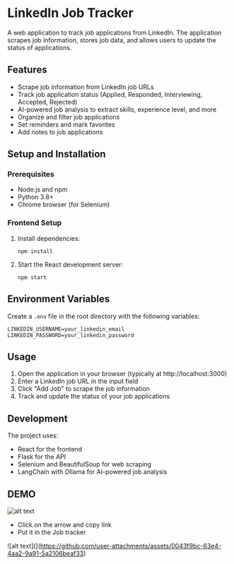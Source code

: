 # LinkedIn Job Tracker

A web application to track job applications from LinkedIn. The application scrapes job information, stores job data, and allows users to update the status of applications.

## Features

- Scrape job information from LinkedIn job URLs
- Track job application status (Applied, Responded, Interviewing, Accepted, Rejected)
- AI-powered job analysis to extract skills, experience level, and more
- Organize and filter job applications
- Set reminders and mark favorites
- Add notes to job applications

## Setup and Installation

### Prerequisites

- Node.js and npm
- Python 3.8+
- Chrome browser (for Selenium)

### Frontend Setup

1. Install dependencies:
   ```
   npm install
   ```

2. Start the React development server:
   ```
   npm start
   ```

## Environment Variables

Create a `.env` file in the root directory with the following variables:

```
LINKEDIN_USERNAME=your_linkedin_email
LINKEDIN_PASSWORD=your_linkedin_password
```

## Usage

1. Open the application in your browser (typically at http://localhost:3000)
2. Enter a LinkedIn job URL in the input field
3. Click "Add Job" to scrape the job information
4. Track and update the status of your job applications

## Development

The project uses:
- React for the frontend
- Flask for the API
- Selenium and BeautifulSoup for web scraping
- LangChain with Ollama for AI-powered job analysis

## DEMO

![alt text](https://github.com/user-attachments/assets/081cf196-4df8-419f-9364-8957077ae2a0)

- Click on the arrow and copy link
- Put it in the Job tracker

![alt text](](https://github.com/user-attachments/assets/0043f9bc-63e4-4aa2-9a91-5a2106beaf33)




